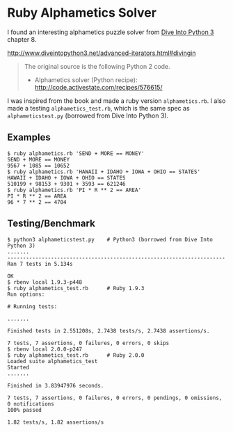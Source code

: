 # Ruby Alphametics Solver

I found an interesting alphametics puzzle solver from [Dive Into Python 3](http://www.diveintopython3.net/) chapter 8.

<http://www.diveintopython3.net/advanced-iterators.html#divingin>

> The original source is the following Python 2 code.
> 
> * Alphametics solver (Python recipe): <http://code.activestate.com/recipes/576615/>

I was inspired from the book and made a ruby version `alphametics.rb`. I also made a testing `alphametics_test.rb`, which is the same spec as `alphameticstest.py` (borrowed from Dive Into Python 3).

## Examples

```
$ ruby alphametics.rb 'SEND + MORE == MONEY'
SEND + MORE == MONEY
9567 + 1085 == 10652
$ ruby alphametics.rb 'HAWAII + IDAHO + IOWA + OHIO == STATES'
HAWAII + IDAHO + IOWA + OHIO == STATES
510199 + 98153 + 9301 + 3593 == 621246
$ ruby alphametics.rb 'PI * R ** 2 == AREA'
PI * R ** 2 == AREA
96 * 7 ** 2 == 4704
```

## Testing/Benchmark

```
$ python3 alphameticstest.py    # Python3 (borrowed from Dive Into Python 3)
.......
----------------------------------------------------------------------
Ran 7 tests in 5.134s

OK
$ rbenv local 1.9.3-p448 
$ ruby alphametics_test.rb      # Ruby 1.9.3
Run options: 

# Running tests:

.......

Finished tests in 2.551208s, 2.7438 tests/s, 2.7438 assertions/s.

7 tests, 7 assertions, 0 failures, 0 errors, 0 skips
$ rbenv local 2.0.0-p247 
$ ruby alphametics_test.rb      # Ruby 2.0.0
Loaded suite alphametics_test
Started
.......

Finished in 3.83947976 seconds.

7 tests, 7 assertions, 0 failures, 0 errors, 0 pendings, 0 omissions, 0 notifications
100% passed

1.82 tests/s, 1.82 assertions/s
```


